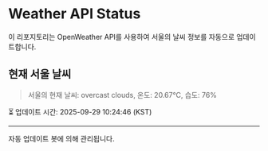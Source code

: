 
# Weather API Status

이 리포지토리는 OpenWeather API를 사용하여 서울의 날씨 정보를 자동으로 업데이트합니다.

## 현재 서울 날씨
> 서울의 현재 날씨: overcast clouds, 온도: 20.67°C, 습도: 76%

⏳ 업데이트 시간: 2025-09-29 10:24:46 (KST)

---
자동 업데이트 봇에 의해 관리됩니다.

